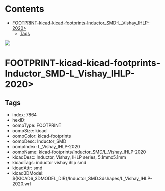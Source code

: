



Contents
========

* [FOOTPRINT-kicad-kicad-footprints-Inductor_SMD-L_Vishay_IHLP-2020>](#footprint-kicad-kicad-footprints-inductor_smd-l_vishay_ihlp-2020)
	* [Tags](#tags)
  
![][im]
# FOOTPRINT-kicad-kicad-footprints-Inductor_SMD-L_Vishay_IHLP-2020>

## Tags

- index: 7864
- hexID: 
- oompType: FOOTPRINT
- oompSize: kicad
- oompColor: kicad-footprints
- oompDesc: Inductor_SMD
- oompIndex: L_Vishay_IHLP-2020
- oompName: kicad-footprints/Inductor_SMD/L_Vishay_IHLP-2020
- kicadDesc: Inductor, Vishay, IHLP series, 5.1mmx5.1mm
- kicadTags: inductor vishay ihlp smd
- kicadAttr: smd
- kicad3DModel: ${KICAD6_3DMODEL_DIR}/Inductor_SMD.3dshapes/L_Vishay_IHLP-2020.wrl



[im]: image.png
